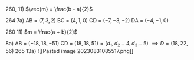 260, 11)
$\vec{m} = \frac{b - a}{2}$ 

264 7a)
AB = $(7, 3, 2)$
BC = $(4, 1, 0)$
CD = $(-7, -3, -2)$
DA = $(-4, -1, 0)$

260 11)
$m = \frac{a + b}{2}$

8a)
AB = $(-18, 18, -51)$ 
CD = $(18, 18, 51) = (d_1, d_2 - 4, d_3 - 5)$
$\implies D = (18, 22, 56)$
265 13a)
![[Pasted image 20230831085517.png]]
